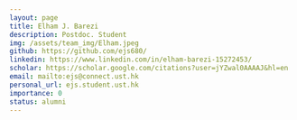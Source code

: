 ```yaml
---
layout: page
title: Elham J. Barezi
description: Postdoc. Student
img: /assets/team_img/Elham.jpeg
github: https://github.com/ejs680/
linkedin: https://www.linkedin.com/in/elham-barezi-15272453/
scholar: https://scholar.google.com/citations?user=jYZwal0AAAAJ&hl=en
email: mailto:ejs@connect.ust.hk
personal_url: ejs.student.ust.hk
importance: 0
status: alumni
---
```

